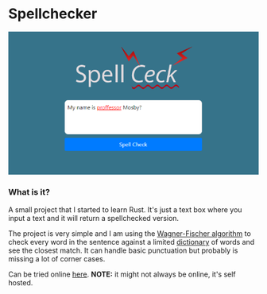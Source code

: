 # Spellchecker

![How it looks](screenshot.png)

### What is it?

A small project that I started to learn Rust. It's just a text box where you input a text and it will return a spellchecked version.

The project is very simple and I am using the [Wagner-Fischer algorithm](https://en.wikipedia.org/wiki/Wagner%E2%80%93Fischer_algorithm) to check every word in the sentence against a limited [dictionary](./dictionary.txt) of words and see the closest match. It can handle basic punctuation but probably is missing a lot of corner cases.

Can be tried online [here](http://spellchecker.lucianmusat.nl/).
**NOTE:** it might not always be online, it's self hosted.
